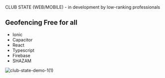 CLUB STATE (WEB/MOBILE) - in development by low-ranking professionals

<h2>Geofencing Free for all</h2>

* Ionic
* Capacitor
* React
* Typescript
* Firebase
* SHAZAM





![club-state-demo-1(1)](https://github.com/ConnorCable/club-state/assets/116330722/c1d104c4-4ab0-46f1-acaf-d4e6fad952d6)




